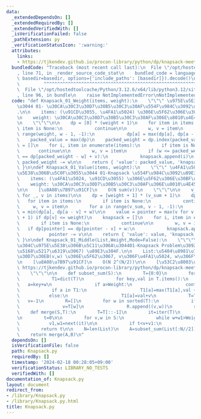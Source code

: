 ```yaml
---
data:
  _extendedDependsOn: []
  _extendedRequiredBy: []
  _extendedVerifiedWith: []
  _isVerificationFailed: false
  _pathExtension: py
  _verificationStatusIcon: ':warning:'
  attributes:
    links:
    - https://tjkendev.github.io/procon-library/python/dp/knapsack-meet-in-the-middle.html
  bundledCode: "Traceback (most recent call last):\n  File \"/opt/hostedtoolcache/Python/3.12.6/x64/lib/python3.12/site-packages/onlinejudge_verify/documentation/build.py\"\
    , line 71, in _render_source_code_stat\n    bundled_code = language.bundle(stat.path,\
    \ basedir=basedir, options={'include_paths': [basedir]}).decode()\n          \
    \         ^^^^^^^^^^^^^^^^^^^^^^^^^^^^^^^^^^^^^^^^^^^^^^^^^^^^^^^^^^^^^^^^^^^^^^^^^^^^^^^^^\n\
    \  File \"/opt/hostedtoolcache/Python/3.12.6/x64/lib/python3.12/site-packages/onlinejudge_verify/languages/python.py\"\
    , line 96, in bundle\n    raise NotImplementedError\nNotImplementedError\n"
  code: "def Knapsack_01_Weight(items, weight):\n    \"\"\" \u975E\u5E38\u306B\u8EFD\
    \u3044 01- \u30CA\u30C3\u30D7\u30B5\u30C3\u30AF\u554F\u984C\u3092\u89E3\u304F\
    .\n\n    items: (\u91CD\u3055, \u4FA1\u5024) \u306E\u5F62\u306E\u30BF\u30D7\u30EB\
    \n    weight: \u30CA\u30C3\u30D7\u30B5\u30C3\u30AF\u306E\u8010\u4E45\u91CD\u91CF\
    \n    \"\"\"\n\n    dp = [0] * (weight + 1)\n    for item in items:\n        if\
    \ item is None:\n            continue\n\n        w, v = item\n        for a in\
    \ range(weight, w - 1, -1):\n            dp[a] = max(dp[a], dp[a - w] + v)\n\n\
    \    packed_value = max(dp)\n    packed_weight = dp.index(packed_value)\n    knapsack\
    \ = []\n    for i, item in enumerate(items):\n        if item is None:\n     \
    \       continue\n\n        w, v = item\n        if (w <= packed_weight) and (dp[packed_weight]\
    \ == dp[packed_weight - w] + v):\n            knapsack.append(i)\n           \
    \ packed_weight -= w\n\n    return { 'value': packed_value, 'knapsack': knapsack\
    \ }\n\ndef Knapsack_01_Value(items, weight):\n    \"\"\" \u4FA1\u5024\u304C\u975E\
    \u5E38\u306B\u5C0F\u3055\u3044 01-Knapsack \u554F\u984C\u3092\u89E3\u304F.\n\n\
    \    items: (\u4FA1\u5024, \u91CD\u3055) \u306E\u5F62\u306E\u30BF\u30D7\u30EB\n\
    \    weight: \u30CA\u30C3\u30D7\u30B5\u30C3\u30AF\u306E\u8010\u4E45\u91CD\u91CF\
    \n\n    [\u8A08\u7B97\u91CF]\n    O(N sum(v))\n    \"\"\"\n\n    v_sum = sum(v\
    \ for _, v in items)\n\n    dp = [weight + 1] * (v_sum + 1)\n    dp[0] = 0\n \
    \   for item in items:\n        if item is None:\n            continue\n\n   \
    \     w, v = item\n        for a in range(v_sum, v - 1, -1):\n            dp[a]\
    \ = min(dp[a], dp[a - v] + w)\n\n    value = pointer = max(v for v in range(v_sum\
    \ + 1) if dp[v] <= weight)\n    knapsack = []\n    for i, item in enumerate(items):\n\
    \        if item is None:\n            continue\n\n        w, v = item\n     \
    \   if dp[pointer] == dp[pointer - v] + w:\n            knapsack.append(i)\n \
    \           pointer -= v\n\n    return { 'value': value, 'knapsack': knapsack\
    \ }\n\ndef Knapsack_01_Middle(List,Weight,Mode=False):\n    \"\"\"\u500B\u6570\
    \u304C\u975E\u5E38\u306B\u5C11\u306A\u304401-Knapsack Problem\u3092 (\u534A\u5206\
    \u5168\u5217\u6319\u3067) \u89E3\u304F.\n\n    List:\u5404\u8981\u7D20\u306F\u30BF\
    \u30D7\u30EB(v,w) \u306E\u5F62\u3067, v\u306F\u4FA1\u5024, w\u306F\u91CD\u3055\
    \n    [\u8A08\u7B97\u91CF]\n    O(N 2^(N/2))\n\n    [\u53C2\u8003\u5143]\n   \
    \ https://tjkendev.github.io/procon-library/python/dp/knapsack-meet-in-the-middle.html\n\
    \    \"\"\"\n\n    def subset_sum(S):\n        T={0:0}\n        for v,w in S:\n\
    \            T1=dict(T)\n            for key,val in T.items():\n             \
    \   a=key+w\n                if a>Weight:\n                    continue\n    \
    \            if a in T1:\n                    T1[a]=max(T1[a],val + v)\n     \
    \           else:\n                    T1[a]=val+v\n            T=T1\n\n     \
    \   v=-1\n        R=[]\n        for w in sorted(T):\n            if T[w]>v:\n\
    \                v=T[w]\n                R.append((v,w))\n        return R\n\n\
    \    def merge(S,T):\n        T=T[::-1]\n        it=iter(T)\n        v1,w1=next(it)\n\
    \n        t=0\n\n        for v,w in S:\n            while w+w1>Weight:\n     \
    \           v1,w1=next(it)\n\n            if t<v+v1:\n                t=v+v1\n\
    \        return t\n\n    N=len(List)\n    A=subset_sum(List[:N//2])\n    B=subset_sum(List[N//2:])\n\
    \    return merge(A,B)\n"
  dependsOn: []
  isVerificationFile: false
  path: Knapsack.py
  requiredBy: []
  timestamp: '2024-02-18 00:28:05+09:00'
  verificationStatus: LIBRARY_NO_TESTS
  verifiedWith: []
documentation_of: Knapsack.py
layout: document
redirect_from:
- /library/Knapsack.py
- /library/Knapsack.py.html
title: Knapsack.py
---
```


